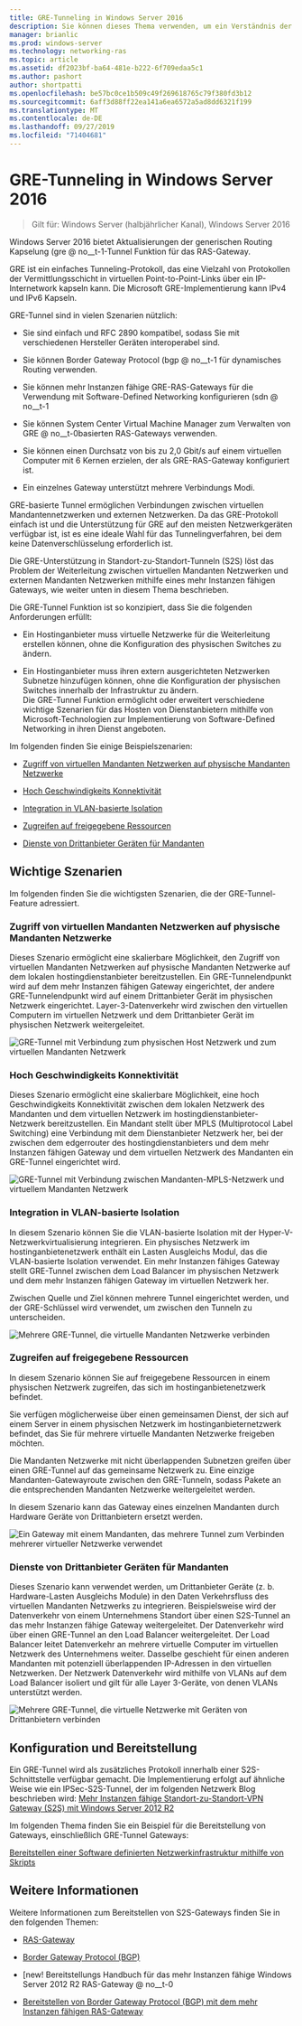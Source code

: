 ```yaml
---
title: GRE-Tunneling in Windows Server 2016
description: Sie können dieses Thema verwenden, um ein Verständnis der Aktualisierungen der GRE-Tunnel Funktion (Generic Routing Kapselung) für das RAS-Gateway in Windows Server 2016 zu erhalten.
manager: brianlic
ms.prod: windows-server
ms.technology: networking-ras
ms.topic: article
ms.assetid: df2023bf-ba64-481e-b222-6f709edaa5c1
ms.author: pashort
author: shortpatti
ms.openlocfilehash: be57bc0ce1b509c49f269618765c79f380fd3b12
ms.sourcegitcommit: 6aff3d88ff22ea141a6ea6572a5ad8dd6321f199
ms.translationtype: MT
ms.contentlocale: de-DE
ms.lasthandoff: 09/27/2019
ms.locfileid: "71404681"
---
```

# <a name="gre-tunneling-in-windows-server-2016"></a>GRE-Tunneling in Windows Server 2016

>Gilt für: Windows Server (halbjährlicher Kanal), Windows Server 2016

Windows Server 2016 bietet Aktualisierungen der generischen Routing Kapselung \(gre @ no__t-1-Tunnel Funktion für das RAS-Gateway.  
  
GRE ist ein einfaches Tunneling-Protokoll, das eine Vielzahl von Protokollen der Vermittlungsschicht in virtuellen Point-to-Point-Links über ein IP-Internetwork kapseln kann. Die Microsoft GRE-Implementierung kann IPv4 und IPv6 Kapseln.  
  
GRE-Tunnel sind in vielen Szenarien nützlich:  
  
-   Sie sind einfach und RFC 2890 kompatibel, sodass Sie mit verschiedenen Hersteller Geräten interoperabel sind.  
  
-   Sie können Border Gateway Protocol \(bgp @ no__t-1 für dynamisches Routing verwenden.  
  
-   Sie können mehr Instanzen fähige GRE-RAS-Gateways für die Verwendung mit Software-Defined Networking konfigurieren \(sdn @ no__t-1
  
-   Sie können System Center Virtual Machine Manager zum Verwalten von GRE @ no__t-0basierten RAS-Gateways verwenden.
  
-   Sie können einen Durchsatz von bis zu 2,0 Gbit/s auf einem virtuellen Computer mit 6 Kernen erzielen, der als GRE-RAS-Gateway konfiguriert ist.
  
-   Ein einzelnes Gateway unterstützt mehrere Verbindungs Modi.  
  
GRE-basierte Tunnel ermöglichen Verbindungen zwischen virtuellen Mandantennetzwerken und externen Netzwerken. Da das GRE-Protokoll einfach ist und die Unterstützung für GRE auf den meisten Netzwerkgeräten verfügbar ist, ist es eine ideale Wahl für das Tunnelingverfahren, bei dem keine Datenverschlüsselung erforderlich ist. 

Die GRE-Unterstützung in Standort-zu-Standort-Tunneln (S2S) löst das Problem der Weiterleitung zwischen virtuellen Mandanten Netzwerken und externen Mandanten Netzwerken mithilfe eines mehr Instanzen fähigen Gateways, wie weiter unten in diesem Thema beschrieben.  
  
Die GRE-Tunnel Funktion ist so konzipiert, dass Sie die folgenden Anforderungen erfüllt:  
  
-   Ein Hostinganbieter muss virtuelle Netzwerke für die Weiterleitung erstellen können, ohne die Konfiguration des physischen Switches zu ändern.  
  
-   Ein Hostinganbieter muss ihren extern ausgerichteten Netzwerken Subnetze hinzufügen können, ohne die Konfiguration der physischen Switches innerhalb der Infrastruktur zu ändern.  
Die GRE-Tunnel Funktion ermöglicht oder erweitert verschiedene wichtige Szenarien für das Hosten von Dienstanbietern mithilfe von Microsoft-Technologien zur Implementierung von Software-Defined Networking in ihren Dienst angeboten.  
  
Im folgenden finden Sie einige Beispielszenarien:  
  
-   [Zugriff von virtuellen Mandanten Netzwerken auf physische Mandanten Netzwerke](#BKMK_Access)  
  
-   [Hoch Geschwindigkeits Konnektivität](#BKMK_Speed)  
  
-   [Integration in VLAN-basierte Isolation](#BKMK_Integration)  
  
-   [Zugreifen auf freigegebene Ressourcen](#BKMK_Shared)  
  
-   [Dienste von Drittanbieter Geräten für Mandanten](#BKMK_thirdparty)  
  
## <a name="key-scenarios"></a>Wichtige Szenarien

Im folgenden finden Sie die wichtigsten Szenarien, die der GRE-Tunnel-Feature adressiert.  
  
### <a name="BKMK_Access"></a>Zugriff von virtuellen Mandanten Netzwerken auf physische Mandanten Netzwerke

Dieses Szenario ermöglicht eine skalierbare Möglichkeit, den Zugriff von virtuellen Mandanten Netzwerken auf physische Mandanten Netzwerke auf dem lokalen hostingdienstanbieter bereitzustellen. Ein GRE-Tunnelendpunkt wird auf dem mehr Instanzen fähigen Gateway eingerichtet, der andere GRE-Tunnelendpunkt wird auf einem Drittanbieter Gerät im physischen Netzwerk eingerichtet. Layer-3-Datenverkehr wird zwischen den virtuellen Computern im virtuellen Netzwerk und dem Drittanbieter Gerät im physischen Netzwerk weitergeleitet.  
  
![GRE-Tunnel mit Verbindung zum physischen Host Netzwerk und zum virtuellen Mandanten Netzwerk](../../media/gre-tunneling-in-windows-server/GRE_.png)  
  
### <a name="BKMK_Speed"></a>Hoch Geschwindigkeits Konnektivität

Dieses Szenario ermöglicht eine skalierbare Möglichkeit, eine hoch Geschwindigkeits Konnektivität zwischen dem lokalen Netzwerk des Mandanten und dem virtuellen Netzwerk im hostingdienstanbieter-Netzwerk bereitzustellen. Ein Mandant stellt über MPLS (Multiprotocol Label Switching) eine Verbindung mit dem Dienstanbieter Netzwerk her, bei der zwischen dem edgerrouter des hostingdienstanbieters und dem mehr Instanzen fähigen Gateway und dem virtuellen Netzwerk des Mandanten ein GRE-Tunnel eingerichtet wird.  
  
![GRE-Tunnel mit Verbindung zwischen Mandanten-MPLS-Netzwerk und virtuellem Mandanten Netzwerk](../../media/gre-tunneling-in-windows-server/GRE-.png)  
  
### <a name="BKMK_Integration"></a>Integration in VLAN-basierte Isolation

In diesem Szenario können Sie die VLAN-basierte Isolation mit der Hyper-V-Netzwerkvirtualisierung integrieren. Ein physisches Netzwerk im hostinganbietenetzwerk enthält ein Lasten Ausgleichs Modul, das die VLAN-basierte Isolation verwendet. Ein mehr Instanzen fähiges Gateway stellt GRE-Tunnel zwischen dem Load Balancer im physischen Netzwerk und dem mehr Instanzen fähigen Gateway im virtuellen Netzwerk her.  
  
Zwischen Quelle und Ziel können mehrere Tunnel eingerichtet werden, und der GRE-Schlüssel wird verwendet, um zwischen den Tunneln zu unterscheiden.  
  
![Mehrere GRE-Tunnel, die virtuelle Mandanten Netzwerke verbinden](../../media/gre-tunneling-in-windows-server/GRE-VLANIsolation.png)  
  
### <a name="BKMK_Shared"></a>Zugreifen auf freigegebene Ressourcen

In diesem Szenario können Sie auf freigegebene Ressourcen in einem physischen Netzwerk zugreifen, das sich im hostinganbietenetzwerk befindet.  
  
Sie verfügen möglicherweise über einen gemeinsamen Dienst, der sich auf einem Server in einem physischen Netzwerk im hostinganbieternetzwerk befindet, das Sie für mehrere virtuelle Mandanten Netzwerke freigeben möchten.  
  
Die Mandanten Netzwerke mit nicht überlappenden Subnetzen greifen über einen GRE-Tunnel auf das gemeinsame Netzwerk zu. Eine einzige Mandanten-Gatewayroute zwischen den GRE-Tunneln, sodass Pakete an die entsprechenden Mandanten Netzwerke weitergeleitet werden.  
  
In diesem Szenario kann das Gateway eines einzelnen Mandanten durch Hardware Geräte von Drittanbietern ersetzt werden.  
  
![Ein Gateway mit einem Mandanten, das mehrere Tunnel zum Verbinden mehrerer virtueller Netzwerke verwendet](../../media/gre-tunneling-in-windows-server/GRE-SharedResource.png)  
  
### <a name="BKMK_thirdparty"></a>Dienste von Drittanbieter Geräten für Mandanten

Dieses Szenario kann verwendet werden, um Drittanbieter Geräte (z. b. Hardware-Lasten Ausgleichs Module) in den Daten Verkehrsfluss des virtuellen Mandanten Netzwerks zu integrieren. Beispielsweise wird der Datenverkehr von einem Unternehmens Standort über einen S2S-Tunnel an das mehr Instanzen fähige Gateway weitergeleitet. Der Datenverkehr wird über einen GRE-Tunnel an den Load Balancer weitergeleitet. Der Load Balancer leitet Datenverkehr an mehrere virtuelle Computer im virtuellen Netzwerk des Unternehmens weiter. Dasselbe geschieht für einen anderen Mandanten mit potenziell überlappenden IP-Adressen in den virtuellen Netzwerken. Der Netzwerk Datenverkehr wird mithilfe von VLANs auf dem Load Balancer isoliert und gilt für alle Layer 3-Geräte, von denen VLANs unterstützt werden.  
  
![Mehrere GRE-Tunnel, die virtuelle Netzwerke mit Geräten von Drittanbietern verbinden](../../media/gre-tunneling-in-windows-server/GREThirdParty.png)  
  
## <a name="configuration-and-deployment"></a>Konfiguration und Bereitstellung

Ein GRE-Tunnel wird als zusätzliches Protokoll innerhalb einer S2S-Schnittstelle verfügbar gemacht. Die Implementierung erfolgt auf ähnliche Weise wie ein IPSec-S2S-Tunnel, der im folgenden Netzwerk Blog beschrieben wird: [Mehr Instanzen fähige Standort-zu-Standort-VPN Gateway (S2S) mit Windows Server 2012 R2](https://blogs.technet.com/b/networking/archive/2013/09/29/multi-tenant-site-to-site-s2s-vpn-gateway-with-windows-server-2012-r2.aspx)  
  
Im folgenden Thema finden Sie ein Beispiel für die Bereitstellung von Gateways, einschließlich GRE-Tunnel Gateways:  
  
[Bereitstellen einer Software definierten Netzwerkinfrastruktur mithilfe von Skripts](../../../networking/sdn/deploy/Deploy-a-Software-Defined-Network-infrastructure-using-scripts.md)
  
## <a name="more-information"></a>Weitere Informationen

Weitere Informationen zum Bereitstellen von S2S-Gateways finden Sie in den folgenden Themen:  
  
-   [RAS-Gateway](RAS-Gateway.md)  
  
-   [Border Gateway Protocol &#40;BGP&#41;](../bgp/Border-Gateway-Protocol-BGP.md)  
  
-   [new! Bereitstellungs Handbuch für das mehr Instanzen fähige Windows Server 2012 R2 RAS-Gateway @ no__t-0  
  
-   [Bereitstellen von Border Gateway Protocol (BGP) mit dem mehr Instanzen fähigen RAS-Gateway](https://blogs.technet.com/b/wsnetdoc/archive/2014/04/03/deploy-border-gateway-protocol-bgp-with-the-RAS-multitenant-gateway.aspx)  
  


